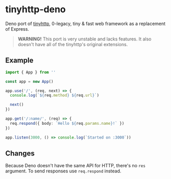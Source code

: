 # tinyhttp-deno

Deno port of [tinyhttp](https://github.com/talentlessguy/tinyhttp), 0-legacy, tiny &amp; fast web framework as a replacement of Express.

> **WARNING!** This port is very unstable and lacks features. It also doesn't have all of the tinyhttp's original extensions.

## Example

```ts
import { App } from ''

const app = new App()

app.use('/', (req, next) => {
  console.log(`${req.method} ${req.url}`)

  next()
})

app.get('/:name/', (req) => {
  req.respond({ body: `Hello ${req.params.name}!` })
})

app.listen(3000, () => console.log(`Started on :3000`))
```

## Changes

Because Deno doesn't have the same API for HTTP, there's no `res` argument. To send responses use `req.respond` instead.
